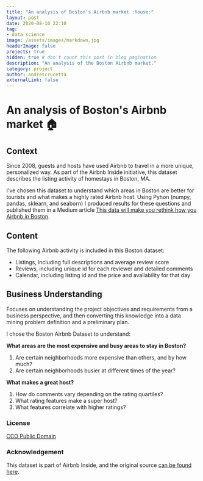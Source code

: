 ```yaml
---
title: "An analysis of Boston's Airbnb market :house:"
layout: post
date: 2020-08-10 22:10
tag: 
- data science
image: /assets/images/markdown.jpg
headerImage: false
projects: true
hidden: true # don't count this post in blog pagination
description: "An analysis of the Boston Airbnb market."
category: project
author: andrescrucetta
externalLink: false
---
```


# An analysis of Boston's Airbnb market :house:

## Context
Since 2008, guests and hosts have used Airbnb to travel in a more unique, personalized way. As part of the Airbnb Inside initiative, this dataset describes the listing activity of homestays in Boston, MA. 

I've chosen this dataset to understand which areas in Boston are better for tourists and what makes a highly rated Airbnb host. Using Pyhon (numpy, pandas, sklearn, and seaborn) I produced results for these questions and published them in a Medium article [This data will make you rethink how you Airbnb in Boston](https://medium.com/@andrescrucetta/this-data-will-make-you-rethink-how-you-airbnb-in-boston-dff227e80732?sk=46bf35cad3f539b96ce596f70fae5d5e).

## Content 

The following Airbnb activity is included in this Boston dataset:
- Listings, including full descriptions and average review score
- Reviews, including unique id for each reviewer and detailed comments
- Calendar, including listing id and the price and availability for that day

## Business Understanding

Focuses on understanding the project objectives and requirements from a business perspective, and then converting this knowledge into a data mining problem definition and a preliminary plan.

I chose the Boston Airbnb Dataset to understand:

**What areas are the most expensive and busy areas to stay in Boston?**
1. Are certain neighborhoods more expensive than others, and by how much?
2. Are certain neighborhoods busier at different times of the year?

**What makes a great host?** 
1. How do comments vary depending on the rating quartiles? 
2. What rating features make a super host?
3. What features correlate with higher ratings?

### License
[CCO Public Domain](https://creativecommons.org/publicdomain/zero/1.0/)

### Acknowledgement
This dataset is part of Airbnb Inside, and the original source [can be found here](http://insideairbnb.com/get-the-data.html).

